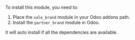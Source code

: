 
To install this module, you need to:

1.  Place the `sale_brand` module in your Odoo addons path.
2.  Install the `partner_brand` module in Odoo.

It will auto install if all the dependencies are available.
